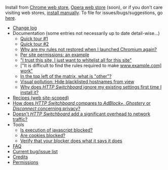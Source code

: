 Install from [Chrome web store](https://chrome.google.com/webstore/detail/http-switchboard/mghdpehejfekicfjcdbfofhcmnjhgaag), [Opera web store](https://addons.opera.com/en-gb/extensions/) (soon), or if you don't care visiting web stores, [install manually](https://github.com/gorhill/httpswitchboard/tree/master/dist). To file for issues/bugs/suggestions, go [here](https://github.com/gorhill/httpswitchboard/issues).

- [Change log](wiki/Change-log)
- Documentation (some entries not necessarily up to date detail-wise...)
    * [Quick tour #1](wiki/Quick-tour-%231%3A-1-of-7)
    * [Quick tour #2](wiki/Quick-tour-%232%3A-1-of-3)
    * [Why are my rules not restored when I launched Chromium again?](https://github.com/gorhill/httpswitchboard/wiki/Why-are-my-rules-not-restored-when-I-launched-Chromium-again%3F)
    * [Per site permissions: an example](wiki/Per-site-permissions:-an-example)
    * ["I trust this site, I just want to whitelist all for this site"](wiki/Whitelist-all-by-default-for-a-site-you-trust)
    * ["It is difficult to find the rules required to make [www.example.com] work"](/gorhill/httpswitchboard/wiki/Finding-rules-required-to-make-%5Bwww.example.com%5D-work)
    * [In the top left of the matrix, what is "other"?](/gorhill/httpswitchboard/wiki/In-the-top-left-of-the-matrix,-what-is-%22other%22%3F)
    * [Visual pollution: Hide blacklisted hostnames from view](/gorhill/httpswitchboard/wiki/Hide-blacklisted-hostnames-from-view)
    * [Why does *HTTP Switchboard* ignore my existing settings first time I install it?](/gorhill/httpswitchboard/wiki/Why-does-HTTP-Switchboard-ignore-my-existing-settings-first-time-I-install-it%3F)
- [Recipes (web site-scoped)](/gorhill/httpswitchboard/wiki/Recipes-%28web-site-scoped%29)
- [How does *HTTP Switchboard* compares to *AdBlock+*, *Ghostery* or *Disconnect* concerning privacy?](/gorhill/httpswitchboard/wiki/How-does-HTTP-Switchboard-compares-to-AdBlock-%2C-Ghostery-or-Disconnect-concerning-privacy%3F)
- [Doesn't *HTTP Switchboard* add a significant overhead to network traffic?](/gorhill/httpswitchboard/wiki/Doesn't-HTTPSB-add-a-significant-overhead-to-network-traffic%3F)
- Tools
    * [Is execution of javascript blocked?](http://raymondhill.net/httpsb/httpsb-test-js-1.html)
    * [Are cookies blocked?](http://raymondhill.net/httpsb/httpsb-test-cookie-1.php)
    * [Verify that your blocker does what it says it does](http://raymondhill.net/httpsb/har-parser.html)
- [FAQ](wiki/FAQ)
- [Current bug/issue list](/gorhill/httpswitchboard/issues?state=open)
- [Credits](wiki/Credits)
- [Permissions](wiki/Permissions)